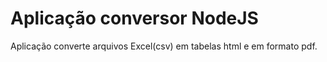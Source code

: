# Aplicação conversor NodeJS
Aplicação converte arquivos Excel(csv) em tabelas html e em formato pdf.
